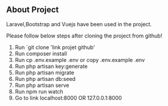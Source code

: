
## About Project

Laravel,Bootstrap and Vuejs have been used in the project.

Please follow below steps after cloning the project from github!

1. Run `git clone 'link projet github'
2. Run composer install
3. Run cp .env.example .env or copy .env.example .env
4. Run php artisan key:generate
5. Run php artisan migrate
6. Run php artisan db:seed
7. Run php artisan serve
8. Run npm run watch
8. Go to link localhost:8000 OR 127.0.0.1:8000
